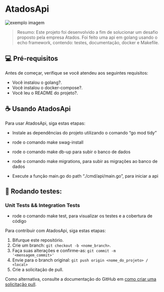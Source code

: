 # AtadosApi

<img src="https://i.imgur.com/1F5eJye.png" alt="exemplo imagem">

>Resumo:
Este projeto foi desenvolvido a fim de solucionar um desafio proposto pela empresa Atados. Foi feito uma api em golang usando o echo framework, contendo: testes, documentação, docker e Makefile.

## 💻 Pré-requisitos

Antes de começar, verifique se você atendeu aos seguintes requisitos:
<!---Estes são apenas requisitos de exemplo. Adicionar, duplicar ou remover conforme necessário--->
* Você instalou o  golang?.
* Você instalou o docker-compose?.
* Você leu o README do projeto?.

## ☕ Usando AtadosApi

Para usar AtadosApi, siga estas etapas:


- Instale as dependências do projeto utilizando o comando “go mod tidy”

- rode o comando make swag-install

- rode o comando make db-up para subir o banco de dados 

- rode o comando make migrations, para subir as migrações ao banco de dados 

- Execute a função main.go do path “./cmd/api/main.go”, para iniciar a api

## 🔧 Rodando testes:

### Unit Tests && Integration Tests

- rode o comando make test, para visualizar os testes e a cobertura de código

Para contribuir com AtadosApi, siga estas etapas:

1. Bifurque este repositório.
2. Crie um branch: `git checkout -b <nome_branch>`.
3. Faça suas alterações e confirme-as: `git commit -m '<mensagem_commit>'`
4. Envie para o branch original: `git push origin <nome_do_projeto> / <local>`
5. Crie a solicitação de pull.

Como alternativa, consulte a documentação do GitHub em [como criar uma solicitação pull](https://help.github.com/en/github/collaborating-with-issues-and-pull-requests/creating-a-pull-request).
